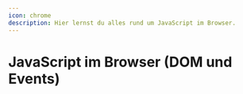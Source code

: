 ```yaml
---
icon: chrome
description: Hier lernst du alles rund um JavaScript im Browser.
---
```


# JavaScript im Browser (DOM und Events)

